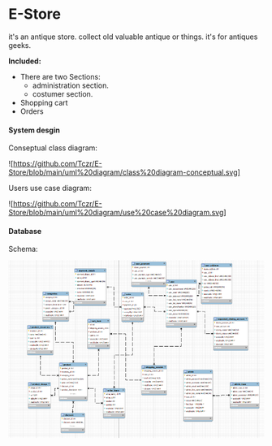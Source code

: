 # E-Store
it's an antique store. collect old valuable antique or things.
it's for antiques geeks.

**Included:**
- There are two Sections:
    - administration section.
    - costumer section.
- Shopping cart
- Orders

 #### System desgin
Conseptual class diagram:

![https://github.com/Tczr/E-Store/blob/main/uml%20diagram/class%20diagram-conceptual.svg]

Users use case diagram:

![https://github.com/Tczr/E-Store/blob/main/uml%20diagram/use%20case%20diagram.svg]


 #### Database
Schema:

![schema photo](https://github.com/Tczr/E-Store/blob/main/DB/Schema/schemaPhoto.png)
